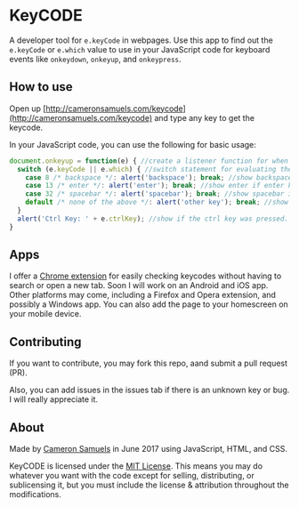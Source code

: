 # KeyCODE
A developer tool for `e.keyCode` in webpages. Use this app to find out the `e.keyCode` or `e.which` value to use in your JavaScript code for keyboard events like `onkeydown`, `onkeyup`, and `onkeypress`.

## How to use
Open up [http://cameronsamuels.com/keycode](http://cameronsamuels.com/keycode) and type any key to get the keycode.

In your JavaScript code, you can use the following for basic usage:

```javascript
document.onkeyup = function(e) { //create a listener function for when a key is lifted up
  switch (e.keyCode || e.which) { //switch statement for evaluating the keyCode
    case 8 /* backspace */: alert('backspace'); break; //show backspace if back key was pressed
    case 13 /* enter */: alert('enter'); break; //show enter if enter key was pressed
    case 32 /* spacebar */: alert('spacebar'); break; //show spacebar if spacebar key was pressed
    default /* none of the above */: alert('other key'); break; //show other key if none of the above
  }
  alert('Ctrl Key: ' + e.ctrlKey); //show if the ctrl key was pressed. Also other modifiers can be e.altKey; e.shiftKey; e.metaKey;
}
```
## Apps
I offer a [Chrome extension](https://goo.gl/eQfc6p) for easily checking keycodes without having to search or open a new tab. Soon I will work on an Android and iOS app. Other platforms may come, including a Firefox and Opera extension, and possibly a Windows app. You can also add the page to your homescreen on your mobile device.

## Contributing
If you want to contribute, you may fork this repo, aand submit a pull request (PR).

Also, you can add issues in the issues tab if there is an unknown key or bug. I will really appreciate it.

## About
Made by [Cameron Samuels](http://cameronsamuels.com) in June 2017 using JavaScript, HTML, and CSS.

KeyCODE is licensed under the [MIT License](LICENSE). This means you may do whatever you want with the code except for selling, distributing, or sublicensing it, but you must include the license & attribution throughout the modifications.
